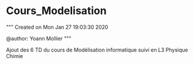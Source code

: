 # Cours_Modelisation

"""
Created on Mon Jan 27 19:03:30 2020

@author: Yoann Mollier
"""

Ajout des 6 TD  du cours de Modélisation informatique suivi en L3 Physique Chimie
